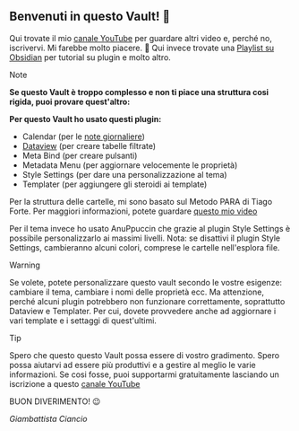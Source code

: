 
## Benvenuti in questo Vault! 👋

Qui trovate il mio [canale YouTube](https://www.youtube.com/@GiambattistaCiancio) per guardare altri video e, perché no, iscrivervi. Mi farebbe molto piacere. 🙏 Qui invece trovate una [Playlist su Obsidian](https://youtube.com/playlist?list=PLZBoOA4enayocyEuWybJw7RLkp749O6RH&si=yxyxNk2HOkQHgr7S) per tutorial su plugin e molto altro. 

> [!note]
> **Se questo Vault è troppo complesso e non ti piace una struttura cosi rigida, puoi provare quest'altro:** 
> 
> **Per questo Vault ho usato questi plugin:**
> - Calendar (per le [note giornaliere](https://youtu.be/CjVbhDReFSY?si=hosVcUHmrTb9mvtW))
> - [Dataview](https://youtu.be/GH2vo9lVOg4?si=rA0VMMEVbbJ7Zkva) (per creare tabelle filtrate)
> - Meta Bind (per creare pulsanti)
> - Metadata Menu (per aggiornare velocemente le proprietà)
> - Style Settings (per dare una personalizzazione al tema)
> - Templater (per aggiungere gli steroidi ai template)
> 
> Per la struttura delle cartelle, mi sono basato sul Metodo PARA di Tiago Forte. Per maggiori informazioni, potete guardare [questo mio video](https://youtu.be/UhWRNcEvS9M?si=UukActXtE2W64oFC) 
> 
> Per il tema invece ho usato AnuPpuccin che grazie al plugin Style Settings è possibile personalizzarlo ai massimi livelli. Nota: se disattivi il plugin Style Settings, cambieranno alcuni colori, comprese le cartelle nell'esplora file.
> 
> 

> [!WARNING]
> Se volete, potete personalizzare questo vault secondo le vostre esigenze: cambiare il tema, cambiare i nomi delle proprietà ecc. Ma attenzione, perché alcuni plugin potrebbero non funzionare correttamente, soprattutto Dataview e Templater. Per cui, dovete provvedere anche ad aggiornare i vari template e i settaggi di quest'ultimi. 
> 

> [!Tip]
> Spero che questo questo Vault possa essere di vostro gradimento. Spero possa aiutarvi ad essere più produttivi e a gestire al meglio le varie informazioni. Se cosi fosse, puoi supportarmi gratuitamente lasciando un iscrizione a questo [canale YouTube](https://www.youtube.com/@GiambattistaCiancio) 
> 
> BUON DIVERIMENTO! 😉
> 
> _Giambattista Ciancio_



